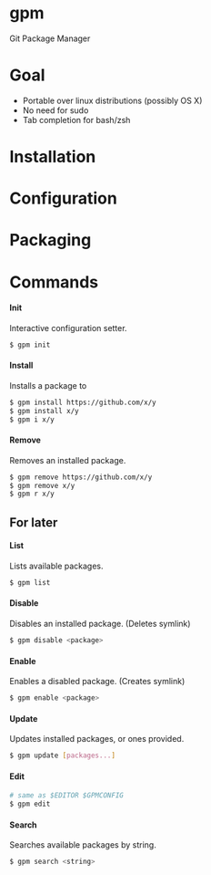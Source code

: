 gpm
===

Git Package Manager

# Goal
- Portable over linux distributions (possibly OS X)
- No need for sudo
- Tab completion for bash/zsh

# Installation


# Configuration


# Packaging


# Commands

#### Init
Interactive configuration setter.
```bash
$ gpm init
```

#### Install
Installs a package to
```bash
$ gpm install https://github.com/x/y
$ gpm install x/y
$ gpm i x/y
```

#### Remove
Removes an installed package.
```bash
$ gpm remove https://github.com/x/y
$ gpm remove x/y
$ gpm r x/y
```

## For later

#### List
Lists available packages.
```bash
$ gpm list
```

#### Disable
Disables an installed package. (Deletes symlink)
```bash
$ gpm disable <package>
```

#### Enable
Enables a disabled package. (Creates symlink)
```bash
$ gpm enable <package>
```

#### Update
Updates installed packages, or ones provided.
```bash
$ gpm update [packages...]
```

#### Edit
```bash
# same as $EDITOR $GPMCONFIG
$ gpm edit
```

#### Search
Searches available packages by string.
```bash
$ gpm search <string>
```
